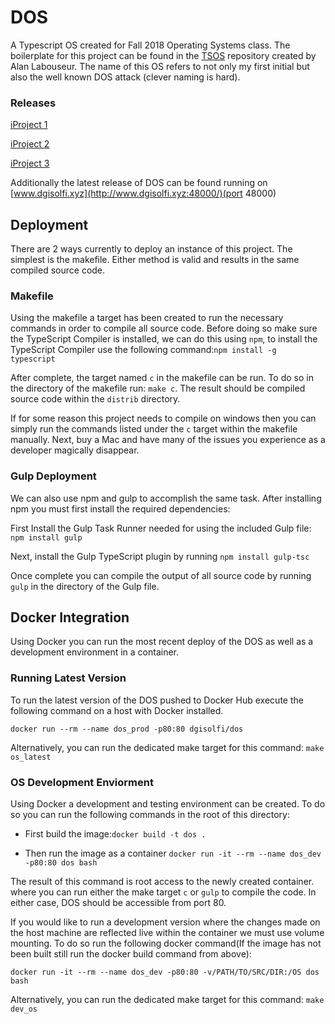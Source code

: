 # DOS

A Typescript OS created for Fall 2018 Operating Systems class. The boilerplate for this project can be found in the [TSOS](https://github.com/AlanClasses/TSOS) repository created by Alan Labouseur. The name of this OS refers to not only my first initial but also the well known DOS attack (clever naming is hard). 

### Releases 

[iProject 1](https://github.com/dgisolfi/DOS/tree/iProject1)

[iProject 2](https://github.com/dgisolfi/DOS/tree/iProject2)

[iProject 3](https://github.com/dgisolfi/DOS/tree/iProject3)

Additionally the latest release of DOS can be found running on [www.dgisolfi.xyz](http://www.dgisolfi.xyz:48000/)(port 48000)

## Deployment

There are 2 ways currently to deploy an instance of this project. The simplest is the makefile. Either method is valid and results in the same compiled source code.

### Makefile

Using the makefile a target has been created to run the necessary commands in order to compile all source code. Before doing so make sure the TypeScript Compiler is installed, we can do this using `npm`, to install the TypeScript Compiler use the following command:`npm install -g typescript`

After complete, the target named `c` in the makefile can be run. To do so in the directory of the makefile run: `make c`. The result should be compiled source code within the `distrib` directory.

If for some reason this project needs to compile on windows then you can simply run the commands listed under the `c` target within the makefile manually. Next, buy a Mac and have many of the issues you experience as a developer magically disappear.

### Gulp Deployment

We can also use npm and gulp to accomplish the same task. After installing npm you must first install the required dependencies:

First Install the Gulp Task Runner needed for using the included Gulp file: `npm install gulp`

Next, install the  Gulp TypeScript plugin by running `npm install gulp-tsc`

Once complete you can compile the output of all source code by running `gulp` in the directory of the Gulp file.

## Docker Integration

Using Docker you can run the most recent deploy of the DOS as well as a development environment in a container.

### Running Latest Version

To run the latest version of the DOS pushed to Docker Hub execute the following command on a host with Docker installed. 

`docker run --rm --name dos_prod -p80:80 dgisolfi/dos`

Alternatively, you can run the dedicated make target for this command: `make os_latest`

### OS Development Enviorment

Using Docker a development and testing environment can be created. To do so you can run the following commands in the root of this directory:

* First build the image:`docker build -t dos .`

* Then run the image as a container `docker run -it --rm --name dos_dev -p80:80 dos bash`

The result of this command is root access to the newly created container. where you can run either the make target `c` or `gulp` to compile the code. In either case, DOS should be accessible from port 80.

If you would like to run a development version where the changes made on the host machine are reflected live within the container we must use volume mounting. To do so run the following docker command(If the image has not been built still run the docker build command from above):

`docker run -it --rm --name dos_dev -p80:80 -v/PATH/TO/SRC/DIR:/OS dos bash`

Alternatively, you can run the dedicated make target for this command: `make dev_os`






